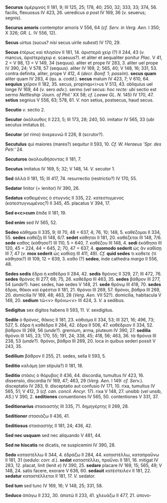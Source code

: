 **Securus** ἀμέριμνος II 181, 9; III 125, 25; 178, 40; 250, 32; 333, 33;
374, 56. facilis, flexuosus IV 423, 26. ueredicus *a post* IV 169, 36
(*v.* seuerus; segnis).

**Securus amoris** contemptor amoris V 556, 64 (*cf. Serv. in Verg.
Aen.* I 350; X 326; *GR. L.* IV 556, 12).

**Secus** uirtus (sucus? *nisi* secus uirile *subest*) IV 170, 29.

**Secus** ἑτέρως καὶ πλησίον II 181, 14. ἀριστερὰ χείρ (?) II 244, 43
(*v.* mancus, ἀριστερόχειρ *e.* scaeuus?). et aliter et aequaliter
ponitur *Plac.* V 41, 2 = V 98, 13 = V 149, 34 (sequus). aliter et prope
IV 283, 3. aliter uel prope IV 390, 24; V 578, 57 (sequus). aliter IV
169, 2; 565, 40; V 148, 16; 331, 53. contra definita, aliter, prope V
412, 4 (*decr. Bonif.* 1; *passim*). **secus quam** aliter quam IV 283,
4 (qu. a. *codd.*). **secus** malum IV 423, 7; V 610, 64. **sequius**
χεῖρον II 182, 35. secus, propinqu\<i\>us V 513, 43. obliquius uel longe
IV 169, 44 (*v.* sero *adv.*). sermo (*vel* secus: *hoc recte: ubi*
sectio est sermo *Nettleship 'Journ. of Phil.'* XX 58; *cf. Loewe GL.
N.* 145) IV 170, 47. **setius** segnius V 556, 63; 578, 61. *V.* non
setius, postsecus, haud secus.

**Secutio** *v.* sectio 2.

**Secutor** ἀκόλουθος II 223, 5; III 173, 28; 240, 50. imitator IV 565,
33 (*ubi* secutus imitatus *b*).

**Secutor** (*et* rimo) ἀνερευνῶ II 226, 8 (scrutor?).

**Secutulus** qui maiores (mares?) sequitur II 593, 10. *Cf. W. Heraeus
'Spr. des Petr.'* 24.

**Secuturos** ἀκολουθήσοντας II 181, 7.

**Secutus** imitatus IV 169, 5; 32; V 148, 14. *V.* secutor 1.

**Sed** ἀλλά II 181, 15; III 417, 74. resurrectio (restrictio?) IV 170,
55.

**Sedator** linitor (= lenitor) IV 390, 26.

**Sedatus** καθειμένος ὁ στυγνός II 335, 22. κατεστιγμενος
(κατεστυγνωμένος?) II 345, 45. placatus V 394, 17.

**Sed e\<c\>cum** ἔπιδε II 181, 19.

**Sed enim** sed IV 565, 52.

**Sedeo** κάθημαι II 335, 9; III 70, 48 = 637, 4; 76, 10; 148, 5.
καθέζομαι II 334, 55. **sedes** καθέζῃ III 148, 6/7. **sedet** κάθηται
II 181, 20. καθέζεται III 148, 7/6. **sede** καθος (κάθησο?) III 110,
5 = 640, 7. καθέζου III 148, 4. **sedi** ἐκάθησα III 120, 45 = 224, 44 =
645, 2; 70, 47 = 637, 4. **quomodo sederit** ὡς ἂν καθίσῃ III 7, 47
(*v.* **mox sederit** ὡς καθίσῃ III 411, 49). *Cf.* **quid sedes** τι
καθετε (τί κάθησαι?) III 109, 12 = 639, 3. καθο (?) **sedeo**, inde
cathedra *margo* II 556, 48.

**Sedes sedis** ἕδρα ἡ καθέδρα II 284, 42. **sedis** θρόνος II 329, 27;
III 472, 76. **sedes** θρόνος III 277, 68; 75, 26. καθέδρα III 463, 35.
**sedes** βάθρον III 277, 54 (*unde*?). haec sedes, hae sedes V 148, 21.
**sede** θρόνῳ III 418, 70. **sedes** ἕδραι, θᾶκοι καὶ ἐφέστια II 181,
21. θρόνοι III 269, 57. θρόνοι, βάθρα III 269, 20. domicilia IV 169, 48;
463, 28 (*Verg. Aen.* VII 52?). domicilia, habitacula V 148, 20.
**sedium** τῶ\<ν\> θρόνω\<ν\> III 424, 3. *V.* a sedibus.

**Sedigitus** sex digitos habens II 593, 11. *V.* sexdigitus.

**Sedile** ὁ θρόνος, θᾶκος II 181, 23. κάθισμα II 334, 53; III 321, 16;
496, 73; 527, 5. ἕδρα ἡ καθέδρα II 284, 42. ἕδρα II 506, 47. καθέδριον
II 334, 52. βάθρον III 269, 56 (*unde*?). gremium, arma, pluteum IV 390,
27. **sedilia** θρόνοι III 145, 23; 170, 55; 191, 24; 338, 45; 418, 56;
463, 36. τὰ θρόνια III 238, 53 (*unde*?). θρόνοι, βάθρα III 269, 20.
loca in quibus sederi possit V 243, 35.

**Sedilium** βάθρον II 255, 21. sedes, sella II 593, 5.

**Seditio** καλάμη (*an* stipula?) II 181, 18.

**Seditio** στάσις ὁ θόρυβος II 436, 44. discordia, tumultus IV 423, 16.
dissensio, discordia IV 169, 47; 463, 29 (*Verg. Aen.* I 149: *cf.
Serv.*). disceptatio IV 283, 9. disceptatio aut confusio IV 171, 10.
rixa, tumultus IV 565, 51; V 412, 3 (*cf. can. concil. Ancyr.* 17). rixa
V 148, 27. unsibb (*vel* unsib, *AS.*) V 390, 2. **seditiones**
conuentiones IV 565, 50. contentiones V 331, 37.

**Seditionarius** στασιαστής III 335, 71. δημηγέρτης II 269, 28.

**Seditionor** στασιάζω II 436, 41.

**Seditiosus** στασιαστής II 181, 24; 436, 42.

**Sed nec usquam** sed nec aliquando V 481, 44.

**Sed ne hiscatis** ne dicatis, ne suspicemini IV 390, 28.

**Sedo** καταστέλλω II 344, 4. ἑδράζω II 284, 44. καταστέλλω, καταπραΰνω
II 181, 31 (sedulo: *corr. d.*). **sedat** καταστέλλει, πραΰνει II
181, 16. mitigat IV 283, 12. placat, linit (lenit *e*) IV 390, 25.
**sedare** placare IV 169, 15; 565, 49; V 148, 24. satis facere, exorare
V 636, 60. **sedauit** κατέστειλεν II 181, 22. **sedatur** καταστέλλεται
II 181, 17. *V.* sedator.

**Sed tum** sed tunc IV 169, 16; V 148, 25; 331, 58.

**Seduco** ἀπάγω II 232, 30. ἀπατῶ II 233, 41. χλευάζω II 477, 21.
ὑπονο-
